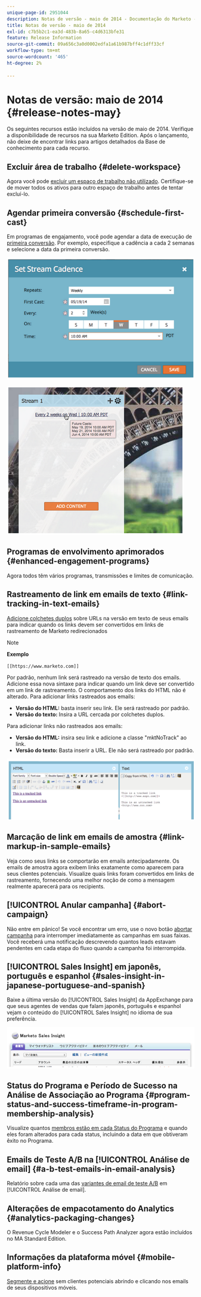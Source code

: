 ```yaml
---
unique-page-id: 2951044
description: Notas de versão - maio de 2014 - Documentação do Marketo - Documentação do produto
title: Notas de versão - maio de 2014
exl-id: c7b5b2c1-ea3d-483b-8a65-c4d6313bfe31
feature: Release Information
source-git-commit: 09a656c3a0d0002edfa1a61b987bff4c1dff33cf
workflow-type: tm+mt
source-wordcount: '465'
ht-degree: 2%

---
```


# Notas de versão: maio de 2014 {#release-notes-may}

Os seguintes recursos estão incluídos na versão de maio de 2014. Verifique a disponibilidade de recursos na sua Marketo Edition. Após o lançamento, não deixe de encontrar links para artigos detalhados da Base de conhecimento para cada recurso.

## Excluir área de trabalho {#delete-workspace}

Agora você pode [excluir um espaço de trabalho não utilizado](/help/marketo/product-docs/administration/workspaces-and-person-partitions/delete-a-workspace.md). Certifique-se de mover todos os ativos para outro espaço de trabalho antes de tentar excluí-lo.

## Agendar primeira conversão {#schedule-first-cast}

Em programas de engajamento, você pode agendar a data de execução de [primeira conversão](/help/marketo/product-docs/email-marketing/drip-nurturing/engagement-program-streams/set-stream-cadence.md). Por exemplo, especifique a cadência a cada 2 semanas e selecione a data da primeira conversão.

![](assets/image2014-9-22-11-3a57-3a36.png)

![](assets/image2014-9-22-11-3a57-3a54.png)

## Programas de envolvimento aprimorados {#enhanced-engagement-programs}

Agora todos têm vários programas, transmissões e limites de comunicação.

## Rastreamento de link em emails de texto {#link-tracking-in-text-emails}

[Adicione colchetes duplos](/help/marketo/product-docs/email-marketing/general/functions-in-the-editor/add-tracked-links-to-a-text-email.md) sobre URLs na versão em texto de seus emails para indicar quando os links devem ser convertidos em links de rastreamento de Marketo redirecionados

>[!NOTE]
>
>**Exemplo**
>
>`[[https://www.marketo.com]]`

Por padrão, nenhum link será rastreado na versão de texto dos emails. Adicione essa nova sintaxe para indicar quando um link deve ser convertido em um link de rastreamento. O comportamento dos links do HTML não é alterado.  Para adicionar links rastreados aos emails:

* **Versão do HTML:** basta inserir seu link. Ele será rastreado por padrão.
* **Versão do texto:** Insira a URL cercada por colchetes duplos.

Para adicionar links não rastreados aos emails:

* **Versão do HTML:** insira seu link e adicione a classe &quot;mktNoTrack&quot; ao link.
* **Versão do texto:** Basta inserir a URL. Ele não será rastreado por padrão.

![](assets/image2014-9-22-12-3a1-3a34.png)

## Marcação de link em emails de amostra {#link-markup-in-sample-emails}

Veja como seus links se comportarão em emails antecipadamente. Os emails de amostra agora exibem links exatamente como aparecem para seus clientes potenciais. Visualize quais links foram convertidos em links de rastreamento, fornecendo uma melhor noção de como a mensagem realmente aparecerá para os recipients.

## [!UICONTROL Anular campanha] {#abort-campaign}

Não entre em pânico! Se você encontrar um erro, use o novo botão [abortar campanha](/help/marketo/product-docs/core-marketo-concepts/smart-campaigns/using-smart-campaigns/abort-a-smart-campaign.md) para interromper imediatamente as campanhas em suas faixas. Você receberá uma notificação descrevendo quantos leads estavam pendentes em cada etapa do fluxo quando a campanha foi interrompida.

## [!UICONTROL Sales Insight] em japonês, português e espanhol {#sales-insight-in-japanese-portuguese-and-spanish}

Baixe a última versão do [!UICONTROL Sales Insight] da AppExchange para que seus agentes de vendas que falam japonês, português e espanhol vejam o conteúdo do [!UICONTROL Sales Insight] no idioma de sua preferência.

![](assets/image2014-9-22-12-3a2-3a12.png)

## Status do Programa e Período de Sucesso na Análise de Associação ao Programa {#program-status-and-success-timeframe-in-program-membership-analysis}

Visualize quantos [membros estão em cada Status do Programa](/help/marketo/product-docs/reporting/revenue-cycle-analytics/program-analytics/build-a-program-membership-analysis-report-that-lists-leads.md) e quando eles foram alterados para cada status, incluindo a data em que obtiveram êxito no Programa.

## Emails de Teste A/B na [!UICONTROL Análise de email] {#a-b-test-emails-in-email-analysis}

Relatório sobre cada uma das [variantes de email de teste A/B](/help/marketo/product-docs/reporting/revenue-cycle-analytics/email-analysis/build-an-email-analysis-report-that-shows-program-information.md) em [!UICONTROL Análise de email].

## Alterações de empacotamento do Analytics {#analytics-packaging-changes}

O Revenue Cycle Modeler e o Success Path Analyzer agora estão incluídos no MA Standard Edition.

## Informações da plataforma móvel {#mobile-platform-info}

[Segmente e acione](/help/marketo/product-docs/reporting/basic-reporting/report-activity/build-a-people-performance-report-with-mobile-platform-columns.md) sem clientes potenciais abrindo e clicando nos emails de seus dispositivos móveis.
